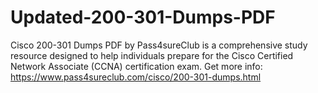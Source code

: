 # Updated-200-301-Dumps-PDF
Cisco 200-301 Dumps PDF by Pass4sureClub is a comprehensive study resource designed to help individuals prepare for the Cisco Certified Network Associate (CCNA) certification exam. Get more info: https://www.pass4sureclub.com/cisco/200-301-dumps.html




